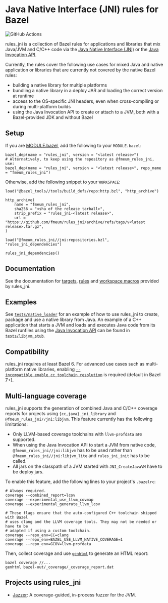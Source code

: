 # Java Native Interface (JNI) rules for Bazel

![GitHub Actions](https://github.com/fmeum/rules_jni/workflows/Build%20all%20targets%20and%20run%20all%20tests/badge.svg)

rules_jni is a collection of Bazel rules for applications and libraries that mix Java/JVM and C/C++ code via the
[Java Native Interface (JNI)](https://docs.oracle.com/en/java/javase/17/docs/specs/jni/index.html) or the
[Java Invocation API](https://docs.oracle.com/en/java/javase/17/docs/specs/jni/invocation.html).

Currently, the rules cover the following use cases for mixed Java and native application or libraries that are currently
not covered by the native Bazel rules:

* building a native library for multiple platforms
* bundling a native library in a deploy JAR and loading the correct version at runtime
* access to the OS-specific JNI headers, even when cross-compiling or during multi-platform builds
* using the Java Invocation API to create or attach to a JVM, both with a Bazel-provided JDK and without Bazel

## Setup

If you are [MODULE.bazel](https://bazel.build/external/overview#bzlmod), add the following to your
`MODULE.bazel`:

```starlark
bazel_dep(name = "rules_jni", version = "<latest release>")
# Alternatively, to keep using the repository as @fmeum_rules_jni, use:
bazel_dep(name = "rules_jni", version = "<latest release>", repo_name = "fmeum_rules_jni")
```

Otherwise, add the following snippet to your `WORKSPACE`:

```starlark
load("@bazel_tools//tools/build_defs/repo:http.bzl", "http_archive")

http_archive(
    name = "fmeum_rules_jni",
    sha256 = "<sha of the release tarball>",
    strip_prefix = "rules_jni-<latest release>",
    url = "https://github.com/fmeum/rules_jni/archive/refs/tags/v<latest release>.tar.gz",
)

load("@fmeum_rules_jni//jni:repositories.bzl", "rules_jni_dependencies")

rules_jni_dependencies()
```

## Documentation

See the documentation for [targets](docs/targets.md), [rules](docs-gen/rules.md)
and [workspace macros](docs-gen/workspace_macros.md) provided by rules_jni.

## Examples

See [`tests/native_loader`](tests/native_loader) for an example of how to use rules_jni to create, package and use a
native library from Java. An example of a C++ application that starts a JVM and loads and executes Java code from its
Bazel runfiles using the
[Java Invocation API](https://docs.oracle.com/en/java/javase/17/docs/specs/jni/invocation.html) can be found in
[`tests/libjvm_stub`](tests/libjvm_stub).

## Compatibility

rules_jni requires at least Bazel 6. For advanced use cases such as multi-platform native libraries,
enabling [`--incompatible_enable_cc_toolchain_resolution`](https://github.com/bazelbuild/bazel/issues/7260) is required (default in Bazel 7+).

## Multi-language coverage

rules_jni supports the generation of combined Java and C/C++ coverage reports for projects using `{cc,java}_jni_library`
and `@fmeum_rules_jni//jni:libjvm`. This feature currently has the following limitations:

* Only LLVM-based coverage toolchains with `llvm-profdata` are supported.
* When using the Java Invocation API to start a JVM from native code, `@fmeum_rules_jni//jni:libjvm` has to be used
  rather than `@fmeum_rules_jni//jni:libjvm_lite` and `rules_jni_init` has to be called.
* All jars on the classpath of a JVM started with `JNI_CreateJavaVM` have to be deploy jars.

To enable this feature, add the following lines to your project's `.bazelrc`:

```
# Always required.
coverage --combined_report=lcov
coverage --experimental_use_llvm_covmap
coverage --experimental_generate_llvm_lcov

# These flags ensure that the auto-configured C++ toolchain shipped with Bazel
# uses clang and the LLVM coverage tools. They may not be needed or have to be
# adapted if using a custom toolchain.
coverage --repo_env=CC=clang
coverage --repo_env=BAZEL_USE_LLVM_NATIVE_COVERAGE=1
coverage --repo_env=GCOV=llvm-profdata
```

Then, collect coverage and use [`genhtml`](https://linux.die.net/man/1/genhtml) to generate an HTML report:

```
bazel coverage //...
genhtml bazel-out/_coverage/_coverage_report.dat
```

## Projects using rules_jni

* [Jazzer](https://github.com/CodeIntelligenceTesting/jazzer): A coverage-guided, in-process fuzzer for the JVM.
